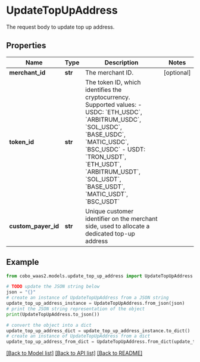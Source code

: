 # UpdateTopUpAddress

The request body to update top up address.

## Properties

Name | Type | Description | Notes
------------ | ------------- | ------------- | -------------
**merchant_id** | **str** | The merchant ID. | [optional] 
**token_id** | **str** | The token ID, which identifies the cryptocurrency. Supported values:    - USDC: &#x60;ETH_USDC&#x60;, &#x60;ARBITRUM_USDC&#x60;, &#x60;SOL_USDC&#x60;, &#x60;BASE_USDC&#x60;, &#x60;MATIC_USDC&#x60;, &#x60;BSC_USDC&#x60;   - USDT: &#x60;TRON_USDT&#x60;, &#x60;ETH_USDT&#x60;, &#x60;ARBITRUM_USDT&#x60;, &#x60;SOL_USDT&#x60;, &#x60;BASE_USDT&#x60;, &#x60;MATIC_USDT&#x60;, &#x60;BSC_USDT&#x60;  | 
**custom_payer_id** | **str** | Unique customer identifier on the merchant side, used to allocate a dedicated top-up address  | 

## Example

```python
from cobo_waas2.models.update_top_up_address import UpdateTopUpAddress

# TODO update the JSON string below
json = "{}"
# create an instance of UpdateTopUpAddress from a JSON string
update_top_up_address_instance = UpdateTopUpAddress.from_json(json)
# print the JSON string representation of the object
print(UpdateTopUpAddress.to_json())

# convert the object into a dict
update_top_up_address_dict = update_top_up_address_instance.to_dict()
# create an instance of UpdateTopUpAddress from a dict
update_top_up_address_from_dict = UpdateTopUpAddress.from_dict(update_top_up_address_dict)
```
[[Back to Model list]](../README.md#documentation-for-models) [[Back to API list]](../README.md#documentation-for-api-endpoints) [[Back to README]](../README.md)


